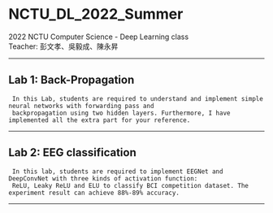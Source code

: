 # NCTU_DL_2022_Summer

2022 NCTU Computer Science - Deep Learning class<br>
Teacher: 彭文孝、吳毅成、陳永昇<br>

---

## Lab 1: Back-Propagation
    
     In this Lab, students are required to understand and implement simple neural networks with forwarding pass and 
     backpropagation using two hidden layers. Furthermore, I have implemented all the extra part for your reference.
     
---

## Lab 2: EEG classification
    
     In this lab, students are required to implement EEGNet and DeepConvNet with three kinds of activation function: 
     ReLU, Leaky ReLU and ELU to classify BCI competition dataset. The experiment result can achieve 88%-89% accuracy.

     
---
